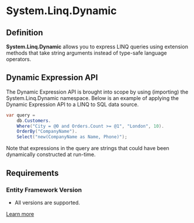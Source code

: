 # System.Linq.Dynamic

## Definition

**System.Linq.Dynamic** allows you to express LINQ queries using extension methods that take string arguments instead of type-safe language operators.

## Dynamic Expression API

The Dynamic Expression API is brought into scope by using (importing) the System.Linq.Dynamic namespace. Below is an example of applying the Dynamic Expression API to a LINQ to SQL data source.


```csharp
var query =
    db.Customers.
    Where("City = @0 and Orders.Count >= @1", "London", 10).
    OrderBy("CompanyName").
    Select("new(CompanyName as Name, Phone)");
```

Note that expressions in the query are strings that could have been dynamically constructed at run-time.


## Requirements

### Entity Framework Version

 - All versions are supported.

[Learn more](http://blog.vavstech.com/2014/08/systemlinqdynamic-documentation.html)
